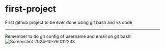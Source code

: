 # first-project
First github project to be ever done using git bash and vs code


----------------------------------------------------------------------
Remember to do git config of username and email on git bash!
![Screenshot 2024-10-26 012233](https://github.com/user-attachments/assets/0379d0da-e03d-42e7-aef6-38bfd0c58e16)
